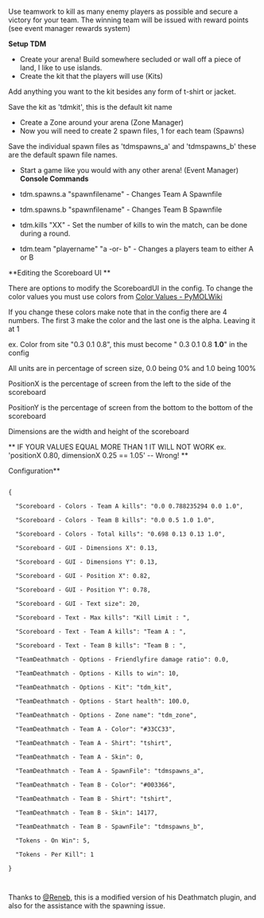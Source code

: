 Use teamwork to kill as many enemy players as possible and secure a victory for your team. The winning team will be issued with reward points (see event manager rewards system)

**Setup TDM**

* Create your arena! Build somewhere secluded or wall off a piece of land, I like to use islands.
* Create the kit that the players will use (Kits)

Add anything you want to the kit besides any form of t-shirt or jacket.

Save the kit as 'tdmkit', this is the default kit name
* Create a Zone around your arena (Zone Manager)
* Now you will need to create 2 spawn files, 1 for each team (Spawns)

Save the individual spawn files as 'tdmspawns_a' and 'tdmspawns_b' these are the default spawn file names.
* Start a game like you would with any other arena! (Event Manager)
**Console Commands**


* tdm.spawns.a "spawnfilename" - Changes Team A Spawnfile
* tdm.spawns.b "spawnfilename" - Changes Team B Spawnfile
* tdm.kills "XX" - Set the number of kills to win the match, can be done during a round.
* tdm.team "playername" "a -or- b" - Changes a players team to either A or B


**Editing the Scoreboard UI
**

There are options to modify the ScoreboardUI in the config. To change the color values you must use colors from [Color Values - PyMOLWiki](http://pymolwiki.org/index.php/Color_Values)

If you change these colors make note that in the config there are 4 numbers. The first 3 make the color and the last one is the alpha. Leaving it at 1

ex. Color from site "0.3 0.1 0.8", this must become " 0.3 0.1 0.8 **1.0**" in the config


All units are in percentage of screen size, 0.0 being 0% and 1.0 being 100%

PositionX is the percentage of screen from the left to the side of the scoreboard

PositionY is the percentage of screen from the bottom to the bottom of the scoreboard

Dimensions are the width and height of the scoreboard

** IF YOUR VALUES EQUAL MORE THAN 1 IT WILL NOT WORK
ex. 'positionX 0.80, dimensionX  0.25 == 1.05' -- Wrong!
**

Configuration**

````

{

  "Scoreboard - Colors - Team A kills": "0.0 0.788235294 0.0 1.0",

  "Scoreboard - Colors - Team B kills": "0.0 0.5 1.0 1.0",

  "Scoreboard - Colors - Total kills": "0.698 0.13 0.13 1.0",

  "Scoreboard - GUI - Dimensions X": 0.13,

  "Scoreboard - GUI - Dimensions Y": 0.13,

  "Scoreboard - GUI - Position X": 0.82,

  "Scoreboard - GUI - Position Y": 0.78,

  "Scoreboard - GUI - Text size": 20,

  "Scoreboard - Text - Max kills": "Kill Limit : ",

  "Scoreboard - Text - Team A kills": "Team A : ",

  "Scoreboard - Text - Team B kills": "Team B : ",

  "TeamDeathmatch - Options - Friendlyfire damage ratio": 0.0,

  "TeamDeathmatch - Options - Kills to win": 10,

  "TeamDeathmatch - Options - Kit": "tdm_kit",

  "TeamDeathmatch - Options - Start health": 100.0,

  "TeamDeathmatch - Options - Zone name": "tdm_zone",

  "TeamDeathmatch - Team A - Color": "#33CC33",

  "TeamDeathmatch - Team A - Shirt": "tshirt",

  "TeamDeathmatch - Team A - Skin": 0,

  "TeamDeathmatch - Team A - SpawnFile": "tdmspawns_a",

  "TeamDeathmatch - Team B - Color": "#003366",

  "TeamDeathmatch - Team B - Shirt": "tshirt",

  "TeamDeathmatch - Team B - Skin": 14177,

  "TeamDeathmatch - Team B - SpawnFile": "tdmspawns_b",

  "Tokens - On Win": 5,

  "Tokens - Per Kill": 1

}

 
````

Thanks to [@Reneb](http://oxidemod.org/members/20031/), this is a modified version of his Deathmatch plugin, and also for the assistance with the spawning issue.